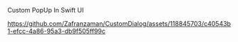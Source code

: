 Custom PopUp In Swift UI

https://github.com/Zafranzaman/CustomDialog/assets/118845703/c40543b1-efcc-4a86-95a3-db9f505ff99c

